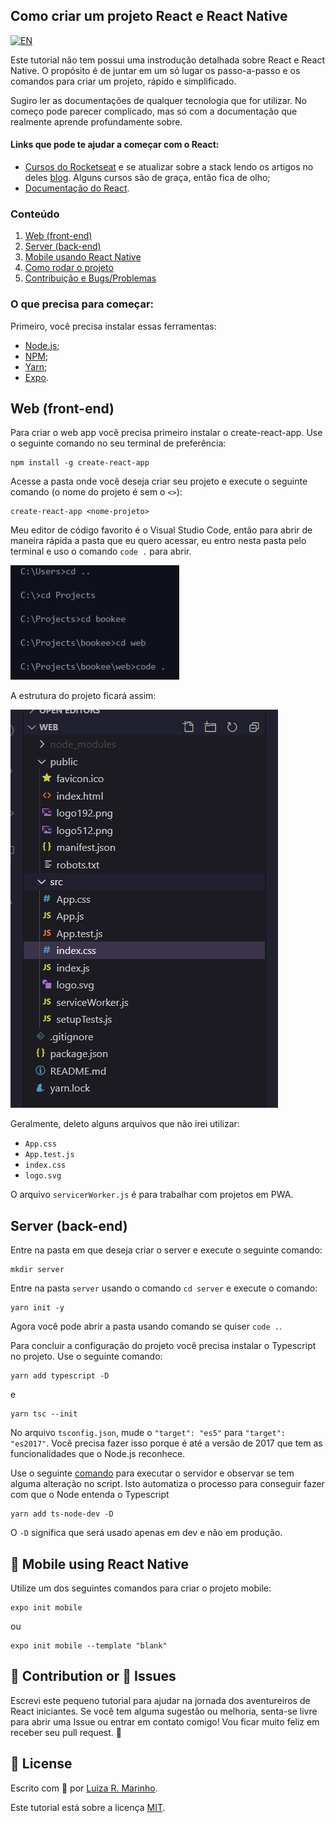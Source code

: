 ## Como criar um projeto React e React Native
[![EN](https://img.shields.io/badge/🇺🇸-English-red)](README.md)

Este tutorial não tem possui uma instrodução detalhada sobre React e React Native. O propósito é de juntar em um só lugar os passo-a-passo e os comandos para criar um projeto, rápido e simplificado.

Sugiro ler as documentações de qualquer tecnologia que for utilizar. No começo pode parecer complicado, mas só com a documentação que realmente aprende profundamente sobre.

#### Links que pode te ajudar a começar com o React:
* [Cursos do Rocketseat](https://app.rocketseat.com.br/dashboard) e se atualizar sobre a stack lendo os artigos no deles [blog](https://blog.rocketseat.com.br/tag/reactjs/). Alguns cursos são de graça, então fica de olho;
* [Documentação do React](https://reactjs.org/docs/getting-started.html).

### Conteúdo
1. [Web (front-end)](#web)
2. [Server (back-end)](#server)
3. [Mobile usando React Native](#mobile)
4. [Como rodar o projeto](#run)
5. [Contribuição e Bugs/Problemas](#contribution)

### O que precisa para começar:
Primeiro, você precisa instalar essas ferramentas:
* [Node.js](https://nodejs.org/en/);
* [NPM](https://www.npmjs.com/get-npm);
* [Yarn](https://yarnpkg.com/getting-started);
* [Expo](https://expo.io/learn).


## Web (front-end) <a name="web"></a>
Para criar o web app você precisa primeiro instalar o create-react-app. Use o seguinte comando no seu terminal de preferência:
```
npm install -g create-react-app
```

Acesse a pasta onde você deseja criar seu projeto e execute o seguinte comando (o nome do projeto é sem o `<>`):
```
create-react-app <nome-projeto>
```

Meu editor de código favorito é o Visual Studio Code, então para abrir de maneira rápida a pasta que eu quero acessar, eu entro nesta pasta pelo terminal e uso o comando `code .` para abrir.

![Exemplo de como abrir a pasta pelo terminal de comando](img/img-2.png)

A estrutura do projeto ficará assim:

![Exemplo de estrutura do projeto](img/img-1.png)

Geralmente, deleto alguns arquivos que não irei utilizar:
* `App.css`
* `App.test.js`
* `index.css`
* `logo.svg`

O arquivo `servicerWorker.js` é para trabalhar com projetos em PWA.


## Server (back-end) <a name="server"></a>
Entre na pasta em que deseja criar o server e execute o seguinte comando:

```
mkdir server
```

Entre na pasta `server` usando o comando `cd server` e execute o comando:

```
yarn init -y
```

Agora você pode abrir a pasta usando comando se quiser `code .`.

Para concluir a configuração do projeto você precisa instalar o Typescript no projeto. Use o seguinte comando:

```
yarn add typescript -D
```

e 

```
yarn tsc --init
```

No arquivo `tsconfig.json`, mude o `"target": "es5"` para `"target": "es2017"`. Você precisa fazer isso porque é até a versão de 2017 que tem as funcionalidades que o Node.js reconhece. 

Use o seguinte [comando](https://www.npmjs.com/package/ts-node-dev) para executar o servidor e observar se tem alguma alteração no script. Isto automatiza o processo para conseguir fazer com que o Node entenda o Typescript
```
yarn add ts-node-dev -D
```
O `-D` significa que será usado apenas em dev e não em produção.

## 📱 Mobile using React Native <a name="mobile"></a>
Utilize um dos seguintes comandos para criar o projeto mobile:

```
expo init mobile
```

ou 

```
expo init mobile --template "blank"
```


## 🦾 Contribution or 🐞 Issues <a name="contribution"></a>
Escrevi este pequeno tutorial para ajudar na jornada dos aventureiros de React iniciantes. Se você tem alguma sugestão ou melhoria, senta-se livre para abrir uma Issue ou entrar em contato comigo! Vou ficar muito feliz em receber seu pull request. 🥰


## 📃 License
Escrito com 💙 por [Luiza R. Marinho](https://github.com/luizous).

Este tutorial está sobre a licença [MIT](LICENSE).